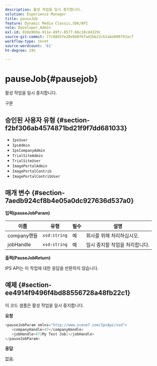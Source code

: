 ```yaml
---
description: 활성 작업을 일시 중지합니다.
solution: Experience Manager
title: pauseJob
feature: Dynamic Media Classic,SDK/API
role: Developer,Admin
exl-id: 010e969a-911e-49fc-8577-66c18cd4329c
source-git-commit: 77c88d5fe20e048f6fad2bb23cb1abe090793acf
workflow-type: tm+mt
source-wordcount: '61'
ht-degree: 19%

---
```


# pauseJob{#pausejob}

활성 작업을 일시 중지합니다.

구문

## 승인된 사용자 유형 {#section-f2bf306ab4574871bd21f9f7dd681033}

* `IpsUser`
* `IpsAdmin`
* `IpsCompanyAdmin`
* `TrialSiteAdmin`
* `TrialSiteUser`
* `ImagePortalAdmin`
* `ImagePortalContrib`
* `ImagePortalContribUser`

## 매개 변수 {#section-7aedb924cf8b4e05a0dc927636d537a0}

**입력(pauseJobParam)**

| 이름 | 유형 | 필수 | 설명 |
|---|---|---|---|
| company핸들 | `xsd:string` | 예 | 회사를 위해 처리하십시오. |
| jobHandle | `xsd:string` | 예 | 일시 중지할 작업을 처리합니다. |

**출력(PauseJobReturn)**

IPS API는 이 작업에 대한 응답을 반환하지 않습니다.

## 예제 {#section-ee4914f9496f4bd88556728a48fb22c1}

이 코드 샘플은 활성 작업을 일시 중지합니다.

**요청**

```java
<pauseJobParam xmlns="http://www.scene7.com/IpsApi/xsd">
   <companyHandle>47</companyHandle>
   <jobHandle>47|My Test Job|</jobHandle>
</pauseJobParam>
```

**응답**

없음.
